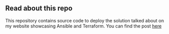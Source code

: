 ## Read about this repo

This repository contains source code to deploy the solution talked about on my website showcasing Ansible and Terraform.
You can find the post [here](TBA)